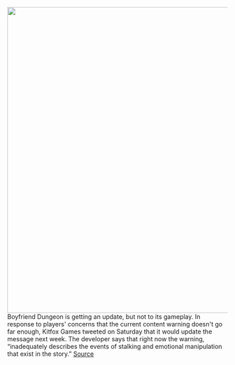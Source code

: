 <img src='https://cdn.vox-cdn.com/thumbor/I5JaR6Opt8su8D0fInOAbQt9ZDE=/0x0:1920x1280/1200x800/filters:focal(807x487:1113x793)/cdn.vox-cdn.com/uploads/chorus_image/image/69731576/Copy_of_bfdungeon.0.jpg' width='700px' /><br/>
Boyfriend Dungeon is getting an update, but not to its gameplay. In response to players' concerns that the current content warning doesn't go far enough, Kitfox Games tweeted on Saturday that it would update the message next week. The developer says that right now the warning, “inadequately describes the events of stalking and emotional manipulation that exist in the story.”
<a href='https://www.theverge.com/2021/8/16/22627074/boyfriend-dungeon-content-warning-nintendo-switch-steam'> Source <a/>